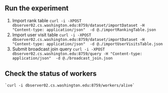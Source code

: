 ## Run the experiment
1. Import rank table
    `curl -i -XPOST dbserver02.cs.washington.edu:8759/dataset/importDataset -H "Content-type: application/json"  -d @./importRankingTable.json`
2. Import user visit table
    `curl -i -XPOST dbserver02.cs.washington.edu:8759/dataset/importDataset -H "Content-type: application/json"  -d @./importUserVisitsTable.json`
3. Submit broadcast join query
    `curl -i -XPOST dbserver02.cs.washington.edu:8759/query -H "Content-type: application/json"  -d @./broadcast_join.json`
 
## Check the status of workers
    `curl -i dbserver02.cs.washington.edu:8759/workers/alive`
